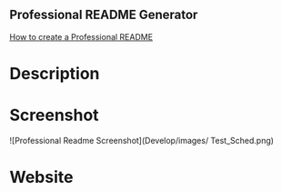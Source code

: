 ## Professional README Generator

[How to create a Professional README](./readme-guide.md)

# Description

# Screenshot
![Professional Readme Screenshot](Develop/images/ Test_Sched.png)

# Website
